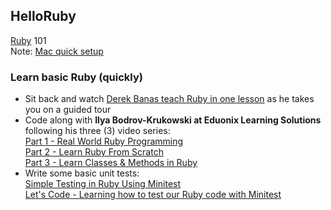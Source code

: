 ## HelloRuby
[Ruby](https://www.ruby-lang.org/) 101  
Note: [Mac quick setup](https://github.com/ernestgwilsonii/HelloRuby/blob/master/Readme.txt)

### Learn basic Ruby (quickly)
- Sit back and watch [Derek Banas teach Ruby in one lesson](https://www.youtube.com/watch?v=Dji9ALCgfpM) as he takes you on a guided tour
- Code along with **Ilya Bodrov-Krukowski at Eduonix Learning Solutions** following his three (3) video series:  
[Part 1 - Real World Ruby Programming](https://www.youtube.com/watch?v=PFc52ZC-JxA)  
[Part 2 - Learn Ruby From Scratch](https://www.youtube.com/watch?v=KgC4mltMwFI)  
[Part 3 - Learn Classes & Methods in Ruby](https://www.youtube.com/watch?v=qtPG_2WXd5U)
- Write some basic unit tests:  
[Simple Testing in Ruby Using Minitest](https://www.youtube.com/watch?v=kRFH0U5tbt8)  
[Let's Code - Learning how to test our Ruby code with Minitest](https://www.youtube.com/watch?v=QfaMvCr0sYA)